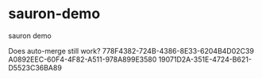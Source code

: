 # sauron-demo
sauron demo

Does auto-merge still work?
778F4382-724B-4386-8E33-6204B4D02C39
A0892EEC-60F4-4F82-A511-978A899E3580
19071D2A-351E-4724-B621-D5523C36BA89
